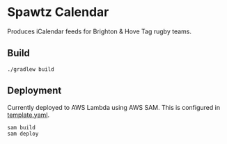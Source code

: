 # Spawtz Calendar

Produces iCalendar feeds for Brighton & Hove Tag rugby teams. 

## Build
```
./gradlew build
```

## Deployment
Currently deployed to AWS Lambda using AWS SAM. This is configured in [template.yaml](template.yaml).
```
sam build
sam deploy
```